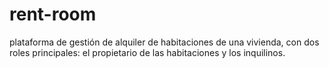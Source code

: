 # rent-room
plataforma de gestión de alquiler de habitaciones de una vivienda, con dos roles principales: el propietario de las habitaciones y los inquilinos.
